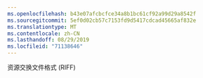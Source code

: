 ```yaml
---
ms.openlocfilehash: b43e07afcbcfce34a8b1bc61cf92a99d29a8542f
ms.sourcegitcommit: 5ef0d02cb57c7153fd9d5417cdcad45665af832e
ms.translationtype: MT
ms.contentlocale: zh-CN
ms.lasthandoff: 08/29/2019
ms.locfileid: "71138646"
---
```

资源交换文件格式 (RIFF)
